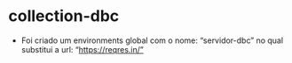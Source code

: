 # collection-dbc
 
* Foi criado um environments global com o nome: “servidor-dbc” no qual substitui a url: “https://reqres.in/”
